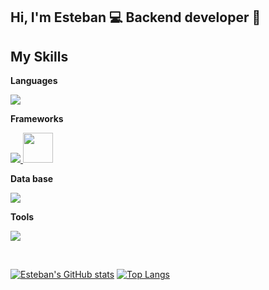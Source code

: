 ## Hi, I'm Esteban 💻 Backend developer 🐍



## My Skills

**Languages**
<p align="left">
  <a href="https://skillicons.dev">
    <img src="https://skillicons.dev/icons?i=py," />
  </a>
</p>

**Frameworks**
<p align="left">
  <a href="https://skillicons.dev">
    <img src="https://skillicons.dev/icons?i=django" />      
  </a>
  <img src="https://cdn.jsdelivr.net/gh/devicons/devicon@latest/icons/djangorest/djangorest-original-wordmark.svg" height="48" />
</p>

**Data base**
<p align="left">
  <a href="https://skillicons.dev">
    <img src="https://skillicons.dev/icons?i=mysql,postgresql" />
  </a>
</p>

**Tools**
<p align="left">
  <a href="https://skillicons.dev">
    <img src="https://skillicons.dev/icons?i=docker,git,github"/>
  </a>
</p>

<br>

[![Esteban's GitHub stats](https://github-readme-stats.vercel.app/api?username=stvndev-0&theme=algolia)](https://github.com/stvndev-0/github-readme-stats)
[![Top Langs](https://github-readme-stats.vercel.app/api/top-langs/?username=stvndev-0&theme=algolia&layout=compact)](https://github.com/anuraghazra/github-readme-stats)
